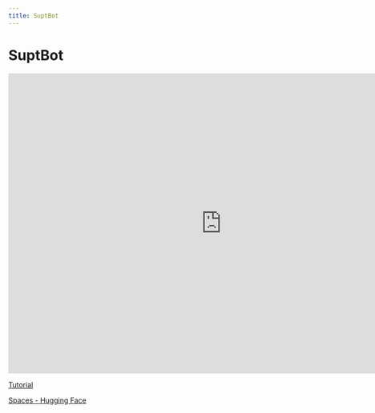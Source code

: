 ```yaml
---
title: SuptBot
---
```

# SuptBot
<iframe
	src="https://dd09153-suptbot.hf.space"
	frameborder="0"
	width="850"
	height="600"
></iframe>

>
[Tutorial](https://beebom.com/how-train-ai-chatbot-custom-knowledge-base-chatgpt-api/)

[Spaces - Hugging Face](https://huggingface.co/spaces)
